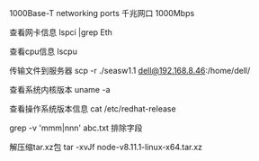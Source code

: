 1000Base-T networking ports 千兆网口 1000Mbps

查看网卡信息 lspci |grep Eth

查看cpu信息 lscpu

传输文件到服务器 scp -r ./seasw1.1 dell@192.168.8.46:/home/dell/

查看系统内核版本 uname -a

查看操作系统版本信息 cat /etc/redhat-release

grep -v 'mmm\|nnn' abc.txt  排除字段

解压缩tar.xz包 tar -xvJf node-v8.11.1-linux-x64.tar.xz


